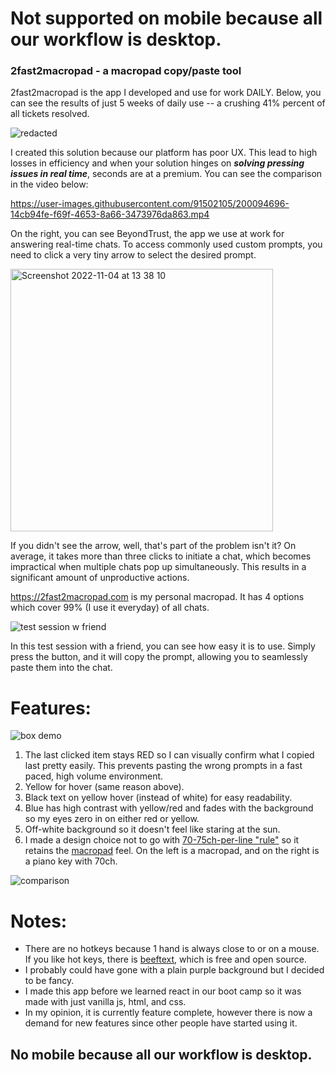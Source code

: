 # Not supported on mobile because all our workflow is desktop.

### 2fast2macropad -  a macropad copy/paste tool


2fast2macropad is the app I developed and use for work DAILY. Below, you can see the results of just 5 weeks of daily use -- a crushing 41% percent of all tickets resolved.

![redacted](https://user-images.githubusercontent.com/91502105/212519482-40747a49-21d6-4eef-b867-b7c5055cd8fb.png)

I created this solution because our platform has poor UX. This lead to high losses in efficiency and when your solution hinges on **_solving pressing issues in real time_**, seconds are at a premium. You can see the comparison in the video below:

https://user-images.githubusercontent.com/91502105/200094696-14cb94fe-f69f-4653-8a66-3473976da863.mp4

On the right, you can see BeyondTrust, the app we use at work for answering real-time chats.
To access commonly used custom prompts, you need to click a very tiny arrow to select the desired prompt. 

<img width="420" alt="Screenshot 2022-11-04 at 13 38 10" src="https://user-images.githubusercontent.com/91502105/200040601-8a813a9e-8bb2-4f56-a163-780224267906.png">

If you didn't see the arrow, well, that's part of the problem isn't it? On average, it takes more than three clicks to initiate a chat, which becomes impractical when multiple chats pop up simultaneously. This results in a significant amount of unproductive actions.

https://2fast2macropad.com is my personal macropad. It has 4 options which cover 99% (I use it everyday) of all chats. 

![test session w friend](https://user-images.githubusercontent.com/91502105/200043517-aa71898c-d0d7-428e-b226-25164ca5def7.gif)

In this test session with a friend, you can see how easy it is to use. Simply press the button, and it will copy the prompt, allowing you to seamlessly paste them into the chat.

# Features:


![box demo](https://user-images.githubusercontent.com/91502105/200045794-a2d4f731-8c65-4bdf-82d1-4c24d0e41eaf.gif)


1. The last clicked item stays RED so I can visually confirm what I copied last pretty easily. This prevents pasting the wrong prompts in a fast paced, high volume environment. 
2. Yellow for hover (same reason above). 
3. Black text on yellow hover (instead of white) for easy readability. 
4. Blue has high contrast with yellow/red and fades with the background so my eyes zero in on either red or yellow. 
5. Off-white background so it doesn't feel like staring at the sun.
6. I made a design choice not to go with [70-75ch-per-line "rule"](https://kickpoint.ca/the-readability-formula-making-your-website-easy-to-read/) so it retains the [macropad](https://www.tindie.com/products/dekuNukem/duckypad-do-it-all-mechanical-macropad/) feel. On the left is a macropad, and on the right is a piano key with 70ch.

![comparison](https://user-images.githubusercontent.com/91502105/200047751-f0d1bc88-4cec-4654-8b5c-c8f0bf22a812.png)

# Notes: 

- There are no hotkeys because 1 hand is always close to or on a mouse. If you like hot keys, there is [beeftext](https://beeftext.org/), which is free and open source.
- I probably could have gone with a plain purple background but I decided to be fancy. 
- I made this app before we learned react in our boot camp so it was made with just vanilla js, html, and css.
- In my opinion, it is currently feature complete, however there is now a demand for new features since other people have started using it.

## No mobile because all our workflow is desktop.

